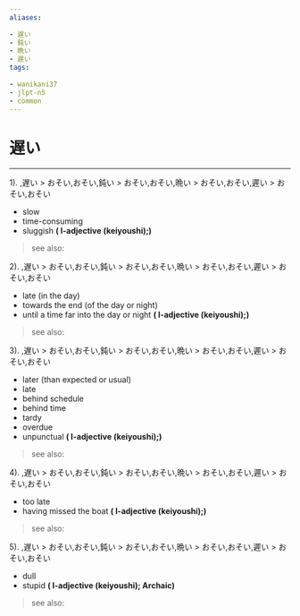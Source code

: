 ```yaml
---
aliases:
    
- 遅い
- 鈍い
- 晩い
- 遲い
tags:
    
- wanikani37
- jlpt-n5
- common
---
```


# 遅い
---
1).
,遅い > おそい,おそい,鈍い > おそい,おそい,晩い > おそい,おそい,遲い > おそい,おそい

- slow
- time-consuming
- sluggish
**( I-adjective (keiyoushi);)**
> see also: 
            
2).
,遅い > おそい,おそい,鈍い > おそい,おそい,晩い > おそい,おそい,遲い > おそい,おそい

- late (in the day)
- towards the end (of the day or night)
- until a time far into the day or night
**( I-adjective (keiyoushi);)**
> see also: 
            
3).
,遅い > おそい,おそい,鈍い > おそい,おそい,晩い > おそい,おそい,遲い > おそい,おそい

- later (than expected or usual)
- late
- behind schedule
- behind time
- tardy
- overdue
- unpunctual
**( I-adjective (keiyoushi);)**
> see also: 
            
4).
,遅い > おそい,おそい,鈍い > おそい,おそい,晩い > おそい,おそい,遲い > おそい,おそい

- too late
- having missed the boat
**( I-adjective (keiyoushi);)**
> see also: 
            
5).
,遅い > おそい,おそい,鈍い > おそい,おそい,晩い > おそい,おそい,遲い > おそい,おそい

- dull
- stupid
**( I-adjective (keiyoushi); Archaic)**
> see also: 
            